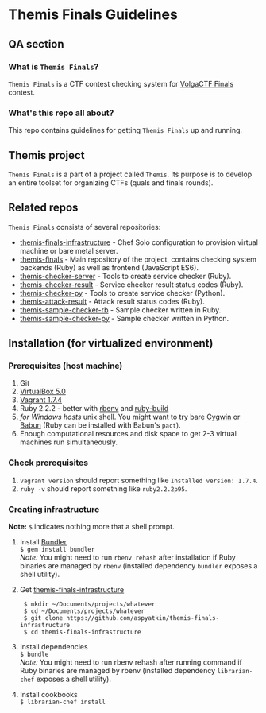 # Themis Finals Guidelines
## QA section
### What is `Themis Finals`?
`Themis Finals` is a CTF contest checking system for [VolgaCTF Finals](http://volgactf.ru) contest.

### What's this repo all about?
This repo contains guidelines for getting `Themis Finals` up and running.

## Themis project
`Themis Finals` is a part of a project called `Themis`. Its purpose is to develop an entire toolset for organizing CTFs (quals and finals rounds).

## Related repos
`Themis Finals` consists of several repositories:
- [themis-finals-infrastructure](https://github.com/aspyatkin/themis-finals-infrastructure) - Chef Solo configuration to provision virtual machine or bare metal server.
- [themis-finals](https://github.com/aspyatkin/themis-finals) - Main repository of the project, contains checking system backends (Ruby) as well as frontend (JavaScript ES6).
- [themis-checker-server](https://github.com/aspyatkin/themis-checker-server) - Tools to create service checker (Ruby).
- [themis-checker-result](https://github.com/aspyatkin/themis-checker-result) - Service checker result status codes (Ruby).
- [themis-checker-py](https://github.com/aspyatkin/themis-checker-py) - Tools to create service checker (Python).
- [themis-attack-result](https://github.com/aspyatkin/themis-attack-result) - Attack result status codes (Ruby).
- [themis-sample-checker-rb](https://github.com/aspyatkin/themis-sample-checker-rb) - Sample checker written in Ruby.
- [themis-sample-checker-py](https://github.com/aspyatkin/themis-sample-checker-py) - Sample checker written in Python.

## Installation (for virtualized environment)
### Prerequisites (host machine)
1. Git
2. [VirtualBox 5.0](https://www.virtualbox.org/wiki/Downloads)
3. [Vagrant 1.7.4](https://www.vagrantup.com/downloads.html)
4. Ruby 2.2.2 - better with [rbenv](https://github.com/sstephenson/rbenv) and [ruby-build](https://github.com/sstephenson/ruby-build)
5. *for Windows hosts* unix shell. You might want to try bare [Cygwin](http://cygwin.org/) or [Babun](http://babun.github.io/) (Ruby can be installed with Babun's `pact`).
6. Enough computational resources and disk space to get 2-3 virtual machines run simultaneously.

### Check prerequisites
1. `vagrant version` should report something like `Installed version: 1.7.4`.
2. `ruby -v` should report something like `ruby2.2.2p95`.

### Creating infrastructure
**Note:** `$` indicates nothing more that a shell prompt.

1. Install [Bundler](https://github.com/bundler/bundler)  
`$ gem install bundler`  
*Note:* You might need to run `rbenv rehash` after installation if Ruby binaries are managed by `rbenv` (installed dependency `bundler` exposes a shell utility).
2. Get [themis-finals-infrastructure](https://github.com/aspyatkin/themis-finals-infrastructure)  

        $ mkdir ~/Documents/projects/whatever
        $ cd ~/Documents/projects/whatever
        $ git clone https://github.com/aspyatkin/themis-finals-infrastructure
        $ cd themis-finals-infrastructure

3. Install dependencies  
`$ bundle`  
*Note:* You might need to run rbenv rehash after running command if Ruby binaries are managed by rbenv (installed dependency `librarian-chef` exposes a shell utility).
4. Install cookbooks  
`$ librarian-chef install`
